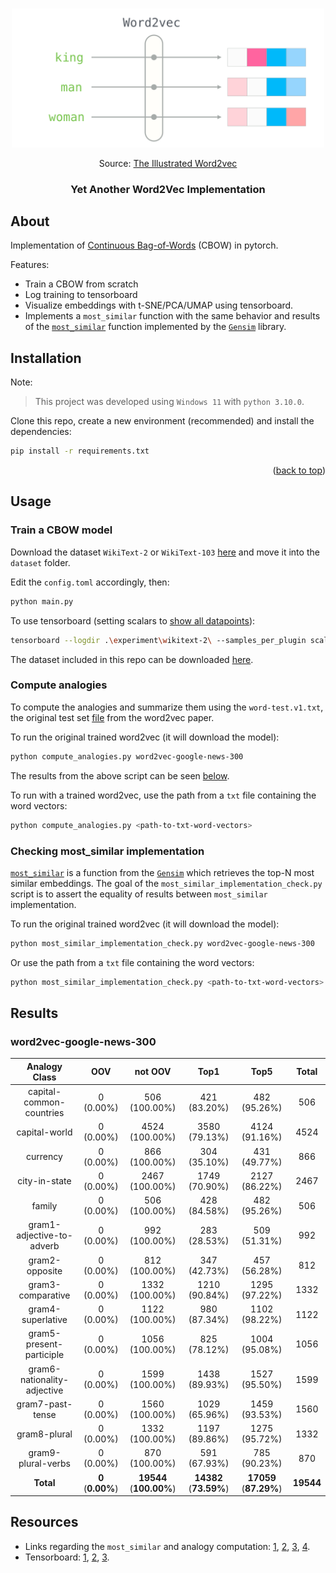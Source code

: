 <a name="readme-top"></a>

<br />
<div align="center">
  <a href="https://github.com/viniciusarruda/word2vec/">
    <img src="images/word2vec.png" width="500">
  </a>
  <p align="center" >Source: <a href="http://jalammar.github.io/illustrated-word2vec/">The Illustrated Word2vec</a></p>
  <h3 align="center">Yet Another Word2Vec Implementation</h3>
</div>

## About

Implementation of [Continuous Bag-of-Words](https://arxiv.org/abs/1301.3781) (CBOW) in pytorch.

Features:

- Train a CBOW from scratch
- Log training to tensorboard
- Visualize embeddings with t-SNE/PCA/UMAP using tensorboard.
- Implements a `most_similar` function with the same behavior and results of the [`most_similar`](https://radimrehurek.com/gensim/models/keyedvectors.html#gensim.models.keyedvectors.KeyedVectors.most_similar) function implemented by the [`Gensim`](https://radimrehurek.com/gensim/) library.

## Installation

Note: 
> This project was developed using `Windows 11` with `python 3.10.0`.


Clone this repo, create a new environment (recommended) and install the dependencies:

```bash
pip install -r requirements.txt
```

<p align="right">(<a href="#readme-top">back to top</a>)</p>

## Usage

### Train a CBOW model

Download the dataset `WikiText-2` or `WikiText-103` [here](https://blog.salesforceairesearch.com/the-wikitext-long-term-dependency-language-modeling-dataset/#download) and move it into the `dataset` folder.

Edit the `config.toml` accordingly, then:
```bash
python main.py
```

To use tensorboard (setting scalars to [show all datapoints](https://stackoverflow.com/questions/43702546/tensorboard-doesnt-show-all-data-points)):
```bash
tensorboard --logdir .\experiment\wikitext-2\ --samples_per_plugin scalars=300000
```

The dataset included in this repo can be downloaded [here](https://blog.salesforceairesearch.com/the-wikitext-long-term-dependency-language-modeling-dataset/#download).

### Compute analogies

To compute the analogies and summarize them using the `word-test.v1.txt`, the original test set [file](www.fit.vutbr.cz/~imikolov/rnnlm/word-test.v1.txt) from the word2vec paper.

To run the original trained word2vec (it will download the model):
```bash
python compute_analogies.py word2vec-google-news-300
```
The results from the above script can be seen [below](#word2vec-google-news-300).

To run with a trained word2vec, use the path from a `txt` file containing the word vectors:
```bash
python compute_analogies.py <path-to-txt-word-vectors>
```

### Checking most_similar implementation

[`most_similar`](https://radimrehurek.com/gensim/models/keyedvectors.html#gensim.models.keyedvectors.KeyedVectors.most_similar) is a function from the [`Gensim`](https://radimrehurek.com/gensim/) which retrieves the top-N most similar embeddings. The goal of the `most_similar_implementation_check.py` script is to assert the equality of results between `most_similar` implementation. 

To run the original trained word2vec (it will download the model):
```bash
python most_similar_implementation_check.py word2vec-google-news-300
```

Or use the path from a `txt` file containing the word vectors:
```bash
python most_similar_implementation_check.py <path-to-txt-word-vectors>
```

## Results

### word2vec-google-news-300

|        Analogy Class        |        OOV        |         not OOV         |          Top1          |          Top5          |   Total   |
|:---------------------------:|:-----------------:|:-----------------------:|:----------------------:|:----------------------:|:---------:|
|   capital-common-countries  |     0 (0.00%)     |      506 (100.00%)      |      421 (83.20%)      |      482 (95.26%)      |    506    |
|        capital-world        |     0 (0.00%)     |      4524 (100.00%)     |     3580 (79.13%)      |     4124 (91.16%)      |    4524   |
|           currency          |     0 (0.00%)     |      866 (100.00%)      |      304 (35.10%)      |      431 (49.77%)      |    866    |
|        city-in-state        |     0 (0.00%)     |      2467 (100.00%)     |     1749 (70.90%)      |     2127 (86.22%)      |    2467   |
|            family           |     0 (0.00%)     |      506 (100.00%)      |      428 (84.58%)      |      482 (95.26%)      |    506    |
|  gram1-adjective-to-adverb  |     0 (0.00%)     |      992 (100.00%)      |      283 (28.53%)      |      509 (51.31%)      |    992    |
|        gram2-opposite       |     0 (0.00%)     |      812 (100.00%)      |      347 (42.73%)      |      457 (56.28%)      |    812    |
|      gram3-comparative      |     0 (0.00%)     |      1332 (100.00%)     |     1210 (90.84%)      |     1295 (97.22%)      |    1332   |
|      gram4-superlative      |     0 (0.00%)     |      1122 (100.00%)     |      980 (87.34%)      |     1102 (98.22%)      |    1122   |
|   gram5-present-participle  |     0 (0.00%)     |      1056 (100.00%)     |      825 (78.12%)      |     1004 (95.08%)      |    1056   |
| gram6-nationality-adjective |     0 (0.00%)     |      1599 (100.00%)     |     1438 (89.93%)      |     1527 (95.50%)      |    1599   |
|       gram7-past-tense      |     0 (0.00%)     |      1560 (100.00%)     |     1029 (65.96%)      |     1459 (93.53%)      |    1560   |
|         gram8-plural        |     0 (0.00%)     |      1332 (100.00%)     |     1197 (89.86%)      |     1275 (95.72%)      |    1332   |
|      gram9-plural-verbs     |     0 (0.00%)     |      870 (100.00%)      |      591 (67.93%)      |      785 (90.23%)      |    870    |
|          **Total**          | **0** (**0.00%**) | **19544** (**100.00%**) | **14382** (**73.59%**) | **17059** (**87.29%**) | **19544** |


## Resources

- Links regarding the `most_similar` and analogy computation: [1](https://blog.esciencecenter.nl/king-man-woman-king-9a7fd2935a85), [2](https://stackoverflow.com/questions/54580260/understanding-gensim-word2vecs-most-similar), [3](https://stackoverflow.com/questions/59590993/where-can-i-download-a-pretrained-word2vec-map), [4](https://stackoverflow.com/questions/65059959/gensim-most-similar-with-positive-and-negative-how-does-it-work).
- Tensorboard: [1](https://cnvrg.io/tensorboard-guide/), [2](https://www.machinelearningnuggets.com/tensorboard-tutorial/), [3](https://pytorch.org/tutorials/intermediate/tensorboard_tutorial.html).
